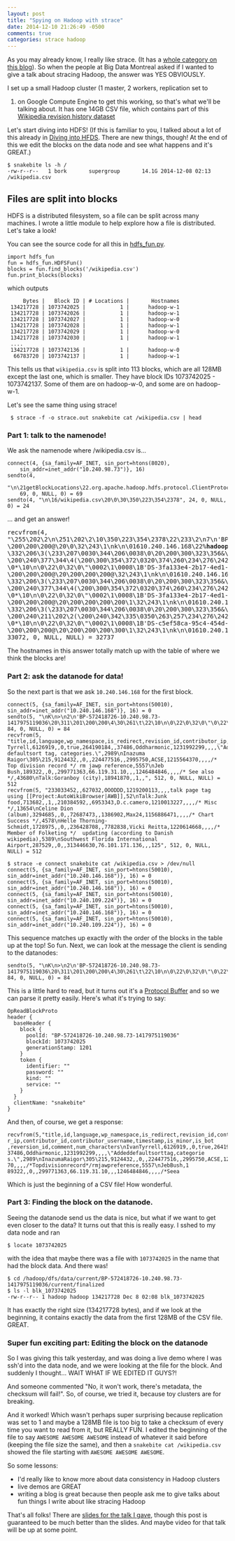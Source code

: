 ```yaml
---
layout: post
title: "Spying on Hadoop with strace"
date: 2014-12-10 21:26:49 -0500
comments: true
categories: strace hadoop
---
```


As you may already know, I really like strace. (It has a 
[whole category on this blog](http://jvns.ca/blog/categories/strace/)).
So when the people at Big Data Montreal asked if I wanted to give a talk
about stracing Hadoop, the answer was YES OBVIOUSLY.

I set up a small Hadoop cluster (1 master, 2 workers, replication set to
1) on Google Compute Engine to get this working, so that's what we'll be
talking about. It has one 14GB CSV file, which contains part of this
[Wikipedia revision history dataset](https://cloud.google.com/bigquery/docs/dataset-wikipedia)

Let's start diving into HDFS! (If this is familiar to you, I talked
about a lot of this already in [Diving into HFDS](http://jvns.ca/blog/2014/05/15/diving-into-hdfs/). There are new
things, though! At the end of this we edit the blocks on the data node
and see what happens and it's GREAT.)

<!-- more -->

```
$ snakebite ls -h /
-rw-r--r--   1 bork       supergroup       14.1G 2014-12-08 02:13 /wikipedia.csv
```

## Files are split into blocks

HDFS is a distributed filesystem, so a file can be split across many
machines. I wrote a little module to help explore how a file is
distributed. Let's take a look!

You can see the source code for all this in
[hdfs_fun.py](https://github.com/jvns/hadoop_fun/blob/20b8c4c8d4280da7d0543fd98473b79916435d9d/hdfs_fun.py).

```
import hdfs_fun
fun = hdfs_fun.HDFSFun()
blocks = fun.find_blocks('/wikipedia.csv')
fun.print_blocks(blocks)
```

which outputs

```
     Bytes |   Block ID | # Locations |       Hostnames
 134217728 | 1073742025 |           1 |      hadoop-w-1
 134217728 | 1073742026 |           1 |      hadoop-w-1
 134217728 | 1073742027 |           1 |      hadoop-w-0
 134217728 | 1073742028 |           1 |      hadoop-w-1
 134217728 | 1073742029 |           1 |      hadoop-w-0
 134217728 | 1073742030 |           1 |      hadoop-w-1
 ....
 134217728 | 1073742136 |           1 |      hadoop-w-0
  66783720 | 1073742137 |           1 |      hadoop-w-1
```

This tells us that `wikipedia.csv` is split into 113 blocks, which are
all 128MB except the last one, which is smaller. They have block IDs
1073742025 - 1073742137. Some of them are on hadoop-w-0, and some are on
hadoop-w-1.

Let's see the same thing using strace!

```
 $ strace -f -o strace.out snakebite cat /wikipedia.csv | head
```


### Part 1: talk to the namenode!

We ask the namenode where /wikipedia.csv is...

```
connect(4, {sa_family=AF_INET, sin_port=htons(8020),
    sin_addr=inet_addr("10.240.98.73")}, 16)
sendto(4,
    "\n\21getBlockLocations\22.org.apache.hadoop.hdfs.protocol.ClientProtocol\30\1",
    69, 0, NULL, 0) = 69
sendto(4, "\n\16/wikipedia.csv\20\0\30\350\223\354\2378", 24, 0, NULL, 0) = 24
```

... and get an answer!

<pre>
recvfrom(4,
"\255\202\2\n\251\202\2\10\350\223\354\2378\22\233\2\n7\n'BP-572418726-10.240.98.73-1417975119036\20\311\201\200\200\4\30\261\t
\200\200\200@\20\0\32\243\1\nk\n\01610.240.146.168\22%<b>hadoop-w-1</b>.c.stracing-hadoop.internal\32$358043f6-051d-4030-ba9b-3cd0ec283f6b
\332\206\3(\233\207\0030\344\206\0038\0\20\200\300\323\356&\30\200\300\354\372\32
\200\240\377\344\4(\200\300\354\372\0320\374\260\234\276\242)8\1B\r/default-rackP\0X\0`\0
\0*\10\n\0\22\0\32\0\"\0002\1\0008\1B'DS-3fa133e4-2b17-4ed1-adca-fed4767a6e6f\22\236\2\n7\n'BP-572418726-10.240.98.73-1417975119036\20\312\201\200\200\4\30\262\t
\200\200\200@\20\200\200\200@\32\243\1\nk\n\01610.240.146.168\22%<b>hadoop-w-1</b>.c.stracing-hadoop.internal\32$358043f6-051d-4030-ba9b-3cd0ec283f6b
\332\206\3(\233\207\0030\344\206\0038\0\20\200\300\323\356&\30\200\300\354\372\32
\200\240\377\344\4(\200\300\354\372\0320\374\260\234\276\242)8\1B\r/default-rackP\0X\0`\0
\0*\10\n\0\22\0\32\0\"\0002\1\0008\1B'DS-3fa133e4-2b17-4ed1-adca-fed4767a6e6f\22\237\2\n7\n'BP-572418726-10.240.98.73-1417975119036\20\313\201\200\200\4\30\263\t
\200\200\200@\20\200\200\200\200\1\32\243\1\nk\n\01610.240.109.224\22%<b>hadoop-w-0</b>.c.stracing-hadoop.internal\32$bd6125d3-60ea-4c22-9634-4f6f352cfa3e
\332\206\3(\233\207\0030\344\206\0038\0\20\200\300\323\356&\30\200\240\342\335\35
\200\240\211\202\2(\200\240\342\335\0350\263\257\234\276\242)8\1B\r/default-rackP\0X\0`\0
\0*\10\n\0\22\0\32\0\"\0002\1\0008\1B'DS-c5ef58ca-95c4-454d-adf4-7ceaf632c035\22\237\2\n7\n'BP-572418726-10.240.98.73-1417975119036\20\314\201\200\200\4\30\264\t
\200\200\200@\20\200\200\200\300\1\32\243\1\nk\n\01610.240.146.168\22%<b>hadoop-w-1</b>.c.stracing-hadoop.inte"...,
33072, 0, NULL, NULL) = 32737
</pre>

The hostnames in this answer totally match up with the table of where we
think the blocks are!

### Part 2: ask the datanode for data!

So the next part is that we ask `10.240.146.168` for the first block.

```
connect(5, {sa_family=AF_INET, sin_port=htons(50010), sin_addr=inet_addr("10.240.146.168")}, 16) = 0
sendto(5, "\nK\n>\n2\n'BP-572418726-10.240.98.73-1417975119036\20\311\201\200\200\4\30\261\t\22\10\n\0\22\0\32\0\"\0\22\tsnakebite\20\0\30\200\200\200@", 84, 0, NULL, 0) = 84
recvfrom(5, "title,id,language,wp_namespace,is_redirect,revision_id,contributor_ip,contributor_id,contributor_username,timestamp,is_minor,is_bot,reversion_id,comment,num_characters\nIvan Tyrrell,6126919,,0,true,264190184,,37486,Oddharmonic,1231992299,,,,\"Added defaultsort tag, categories.\",2989\nInazuma Raigor\305\215,9124432,,0,,224477516,,2995750,ACSE,1215564370,,,,/* Top division record */ rm jawp reference,5557\nJeb Bush,189322,,0,,299771363,66.119.31.10,,,1246484846,,,,/* See also */,43680\nTalk:Goranboy (city),18941870,,1,,", 512, 0, NULL, NULL) = 512
recvfrom(5, "233033452,,627032,OOODDD,1219200113,,,,talk page tag  using [[Project:AutoWikiBrowser|AWB]],52\nTalk:Junk food,713682,,1,,210384592,,6953343,D.c.camero,1210013227,,,,/* Misc */,13654\nCeline Dion (album),3294685,,0,,72687473,,1386902,Max24,1156886471,,,,/* Chart Success */,4578\nHelle Thorning-Schmidt,1728975,,0,,236428708,,7782838,Vicki Reitta,1220614668,,,,/* Member of Folketing */  updating (according to Danish wikipedia),5389\nSouthwest Florida International Airport,287529,,0,,313446630,76.101.171.136,,,125", 512, 0, NULL, NULL) = 512
```

```
$ strace -e connect snakebite cat /wikipedia.csv > /dev/null
connect(5, {sa_family=AF_INET, sin_port=htons(50010), sin_addr=inet_addr("10.240.146.168")}, 16) = 0
connect(5, {sa_family=AF_INET, sin_port=htons(50010), sin_addr=inet_addr("10.240.146.168")}, 16) = 0
connect(5, {sa_family=AF_INET, sin_port=htons(50010), sin_addr=inet_addr("10.240.109.224")}, 16) = 0
connect(5, {sa_family=AF_INET, sin_port=htons(50010), sin_addr=inet_addr("10.240.146.168")}, 16) = 0
connect(5, {sa_family=AF_INET, sin_port=htons(50010), sin_addr=inet_addr("10.240.109.224")}, 16) = 0
```

This sequence matches up exactly with the order of the blocks in the
table up at the top! So fun. Next, we can look at the message the client
is sending to the datanodes:


```
sendto(5, "\nK\n>\n2\n'BP-572418726-10.240.98.73-1417975119036\20\311\201\200\200\4\30\261\t\22\10\n\0\22\0\32\0\"\0\22\tsnakebite\20\0\30\200\200\200@", 84, 0, NULL, 0) = 84
```

This is a little hard to read, but it turns out it's a
[Protocol Buffer](https://code.google.com/p/protobuf/) and so we can
parse it pretty easily. Here's what it's trying to say:

```
OpReadBlockProto
header {
  baseHeader {
    block {
      poolId: "BP-572418726-10.240.98.73-1417975119036"
      blockId: 1073742025
      generationStamp: 1201
    }
    token {
      identifier: ""
      password: ""
      kind: ""
      service: ""
    }
  }
  clientName: "snakebite"
}
```

And then, of course, we get a response:

```
recvfrom(5,"title,id,language,wp_namespace,is_redirect,revision_id,contributo
r_ip,contributor_id,contributor_username,timestamp,is_minor,is_bot
,reversion_id,comment,num_characters\nIvanTyrrell,6126919,,0,true,264190184,,
37486,Oddharmonic,1231992299,,,,\"Addeddefaultsorttag,categorie
s.\",2989\nInazumaRaigor\305\215,9124432,,0,,224477516,,2995750,ACSE,12155643
70,,,,/*Topdivisionrecord*/rmjawpreference,5557\nJebBush,1
89322,,0,,299771363,66.119.31.10,,,1246484846,,,,/*Seea
```

Which is just the beginning of a CSV file! How wonderful.

### Part 3: Finding the block on the datanode.

Seeing the datanode send us the data is nice, but what if we want to get
even closer to the data? It turns out that this is really easy. I sshed
to my data node and ran

```
$ locate 1073742025
```

with the idea that maybe there was a file with `1073742025` in the name that had the block data. And there was!

```
$ cd /hadoop/dfs/data/current/BP-572418726-10.240.98.73-1417975119036/current/finalized
$ ls -l blk_1073742025
-rw-r--r-- 1 hadoop hadoop 134217728 Dec 8 02:08 blk_1073742025
```

It has exactly the right size (134217728 bytes), and if we look at the beginning, it contains exactly the data from the first 128MB of the CSV file. GREAT.

### Super fun exciting part: **Editing** the block on the datanode

So I was giving this talk yesterday, and was doing a live demo where I
was ssh'd into the data node, and we were looking at the file for the
block. And suddenly I thought... WAIT WHAT IF WE EDITED IT GUYS?! 

And someone commented "No, it won't work, there's metadata, the checksum
will fail!". So, of course, we tried it, because toy clusters are for
breaking.

And it worked! Which wasn't perhaps super surprising because replication
was set to 1 and maybe a 128MB file is too big to take a checksum of
every time you want to read from it, but REALLY FUN. I edited the
beginning of the file to say `AWESOME AWESOME AWESOME` instead of
whatever it said before (keeping the file size the same), and then a
`snakebite cat /wikipedia.csv` showed the file starting with `AWESOME
AWESOME AWESOME`.

So some lessons:

* I'd really like to know more about data consistency in Hadoop clusters
* live demos are GREAT
* writing a blog is great because then people ask me to give talks about
  fun things I write about like stracing Hadoop

That's all folks! There are [slides for the talk I gave](https://speakerdeck.com/jvns/spying-on-hadoop-with-strace), though
this post is guaranteed to be much better than the slides. And maybe
video for that talk will be up at some point.

